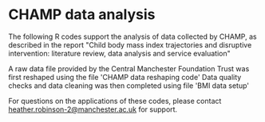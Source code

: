 # CHAMP data analysis
The following R codes support the analysis of data collected by CHAMP, as described in the report "Child body mass index trajectories and disruptive intervention: literature review, data analysis and service evaluation"

A raw data file provided by the Central Manchester Foundation Trust was first reshaped using the file 'CHAMP data reshaping code'
Data quality checks and data cleaning was then completed using file 'BMI data setup'

For questions on the applications of these codes, please contact heather.robinson-2@manchester.ac.uk for support.
